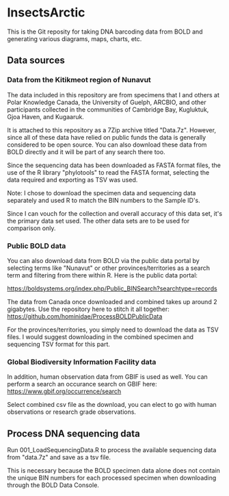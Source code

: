 # InsectsArctic

This is the Git reposity for taking DNA barcoding data from BOLD and generating various diagrams, maps, charts, etc.

## Data sources

### Data from the Kitikmeot region of Nunavut

The data included in this repository are from specimens that I and others at Polar Knowledge Canada, the University of Guelph, ARCBIO, and other participants collected in the communities of Cambridge Bay, Kugluktuk, Gjoa Haven, and Kugaaruk.

It is attached to this repository as a 7Zip archive titled "Data.7z". However, since all of these data have relied on public funds the data is generally considered to be open source. You can also download these data from BOLD directly and it will be part of any search there too.

Since the sequencing data has been downloaded as FASTA format files, the use of the R library "phylotools" to read the FASTA format, selecting the data required and exporting as TSV was used.

Note: I chose to download the specimen data and sequencing data separately and used R to match the BIN numbers to the Sample ID's.

Since I can vouch for the collection and overall accuracy of this data set, it's the primary data set used. The other data sets are to be used for comparison only.

### Public BOLD data

You can also download data from BOLD via the public data portal by selecting terms like "Nunavut" or other provinces/territories as a search term and filtering from there within R. Here is the public data portal:

https://boldsystems.org/index.php/Public_BINSearch?searchtype=records

The data from Canada once downloaded and combined takes up around 2 gigabytes. Use the repository here to stitch it all together: https://github.com/hominidae/ProcessBOLDPublicData

For the provinces/territories, you simply need to download the data as TSV files. I would suggest downloading in the combined specimen and sequencing TSV format for this part.

### Global Biodiversity Information Facility data

In addition, human observation data from GBIF is used as well. You can perform a search an occurance search on GBIF here:
https://www.gbif.org/occurrence/search

Select combined csv file as the download, you can elect to go with human observations or research grade observations.

## Process DNA sequencing data
Run 001_LoadSequencingData.R to process the available sequencing data from "data.7z" and save as a tsv file.

This is necessary because the BOLD specimen data alone does not contain the unique BIN numbers for each processed specimen when downloading through the BOLD Data Console.
